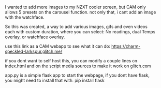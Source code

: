 I wanted to add more images to my NZXT cooler screen, but CAM only allows 5 presets on the carousel function. not only that, i cant add an image with the watchface.

So this was created, a way to add various images, gifs and even videos each with custom duration, where you can select: No readings, dual Temps overlay, or watchface overlay.

use this link as a CAM webapp to see what it can do: https://charm-speckled-larkspur.glitch.me/

if you dont want to self host this, you can modify a couple lines on index.html and on the script media sources to make it work on glitch.com

app.py is a simple flask app to start the webpage, if you dont have flask, you might need to install that with: pip install flask
